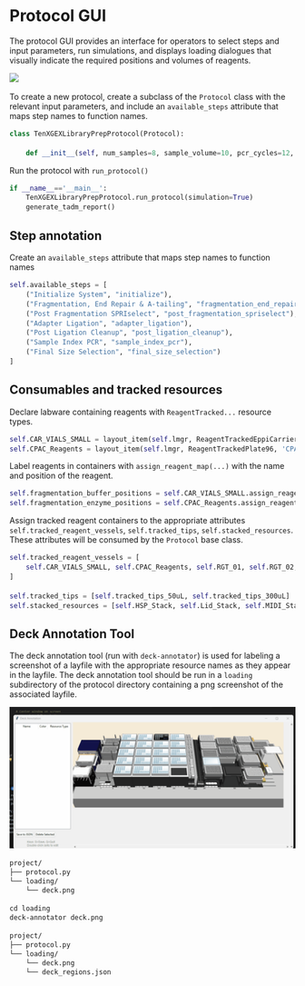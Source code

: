 # Protocol GUI

The protocol GUI provides an interface for operators to select steps and input parameters, run simulations,
and displays loading dialogues that visually indicate the required positions and volumes of reagents.

<img src="assets/protocol_gui.gif" width="300"/>


To create a new protocol, create a subclass of the `Protocol` class with the relevant input parameters,
and include an `available_steps` attribute that maps step names to function names.

```python
class TenXGEXLibraryPrepProtocol(Protocol):
    
    def __init__(self, num_samples=8, sample_volume=10, pcr_cycles=12, simulation=False, device_simulation=False):

```

Run the protocol with `run_protocol()`
```python
if __name__=='__main__':
    TenXGEXLibraryPrepProtocol.run_protocol(simulation=True)
    generate_tadm_report()
```

## Step annotation

Create an `available_steps` attribute that maps step names to function names
```python
self.available_steps = [
    ("Initialize System", "initialize"),
    ("Fragmentation, End Repair & A-tailing", "fragmentation_end_repair_atailing"),
    ("Post Fragmentation SPRIselect", "post_fragmentation_spriselect"),
    ("Adapter Ligation", "adapter_ligation"),
    ("Post Ligation Cleanup", "post_ligation_cleanup"),
    ("Sample Index PCR", "sample_index_pcr"),
    ("Final Size Selection", "final_size_selection")
]
```

## Consumables and tracked resources

Declare labware containing reagents with `ReagentTracked...` resource types.
```python
self.CAR_VIALS_SMALL = layout_item(self.lmgr, ReagentTrackedEppiCarrier32, 'CAR_VIALS_SMALL')
self.CPAC_Reagents = layout_item(self.lmgr, ReagentTrackedPlate96, 'CPAC_HSP_0001')
```

Label reagents in containers with `assign_reagent_map(...)` with the name and position of the reagent.
```python
self.fragmentation_buffer_positions = self.CAR_VIALS_SMALL.assign_reagent_map('FragmentationBuffer', [0])
self.fragmentation_enzyme_positions = self.CPAC_Reagents.assign_reagent_map('FragmentationEnzyme', [0])
```

Assign tracked reagent containers to the appropriate attributes `self.tracked_reagent_vessels`, `self.tracked_tips`, `self.stacked_resources`.
These attributes will be consumed by the `Protocol` base class.
```python
self.tracked_reagent_vessels = [
    self.CAR_VIALS_SMALL, self.CPAC_Reagents, self.RGT_01, self.RGT_02, self.EthanolReservoir
]

self.tracked_tips = [self.tracked_tips_50uL, self.tracked_tips_300uL]
self.stacked_resources = [self.HSP_Stack, self.Lid_Stack, self.MIDI_Stack]
```


## Deck Annotation Tool

The deck annotation tool (run with `deck-annotator`) is used for labeling a screenshot of a layfile with the appropriate
resource names as they appear in the layfile. The deck annotation tool should be run
in a `loading` subdirectory of the protocol directory containing a png screenshot of the
associated layfile.

<img src="assets/deck_annotator.gif" width="600"/>

```text
project/
├── protocol.py
└── loading/
    └── deck.png

cd loading
deck-annotator deck.png

project/
├── protocol.py
└── loading/
    └── deck.png
    └── deck_regions.json
```
